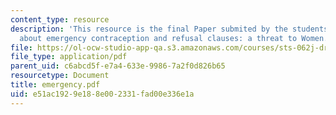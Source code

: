 ```yaml
---
content_type: resource
description: 'This resource is the final Paper submited by the students explaining
  about emergency contraception and refusal clauses: a threat to Women.'
file: https://ol-ocw-studio-app-qa.s3.amazonaws.com/courses/sts-062j-drugs-politics-and-culture-spring-2006/e51ac1929e188e002331fad00e336e1a_emergency.pdf
file_type: application/pdf
parent_uid: c6abcd5f-e7a4-633e-9986-7a2f0d826b65
resourcetype: Document
title: emergency.pdf
uid: e51ac192-9e18-8e00-2331-fad00e336e1a
---
```

